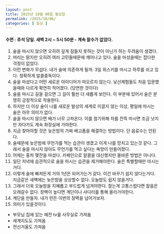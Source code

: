 ```yaml
---
layout: post
title: 2025년 10월 06일 월요일
permalink: /2025/10/06/
categories: [ 일상 ]
---
```

#### 수면 : 추석 당일. 새벽 2시 ~ 5시 50분 - 계속 잘수가 없었다.
1. 술을 마시지 않으면 오히려 깊게 잠들지 못하는 것이 아닌가 하는 두려움이 생겼다.
2. 머리는 맑지만 오히려 여러 고민들때문에 깨어나고 있다. 술을 마셨을때는 잡다한 걱정이 없었다.
3. 이런 변화가 무섭다. 내가 술에 의존하게 될까. 3일 위스키를 마시고 하루를 쉬고 있다. 정확하게 알콜중독이다. 
4. 술을 마셨다고 어떤 새로운 아이디어가 떠오르지 않는다. 낯선체험들도 처음 입문했을때와 다르게 확연히 적어졌다. (당연한 것이다)
5. 술을 마시고 길을 걸으면 그 길이 훨씬 더 새롭게 보인다. 이 부분에 있어서 술은 분명히 긍정적으로 작용한다.
6. 하지만 더 이상 술이 나를 새로운 발상의 세계로 이끌지 않는 이상, 평일에 마시는 술은 아무 의미가 없다.
7. 술을 마시지 않으면 배가 너무 고파온다. 이를 참기위해 차를 잔뜩 마시면 조금 낫지만 자다가도 계속 화장실에 가야한다.
8. 지금 찾아야할 것은 늦은밤의 가짜 배고픔을 해결하는 방법이다. 단 음료수는 안된다.
9. 술때문에 늦은밤에 무언가를 먹는 습관이 생겼고 이게 나를 망치고 있는것 같다. 그래서 술을 마시지 않아도 무언가를 먹고 싶다는 욕망이 만들어졌다.
10. 어제는 홍차 몇잔을 마셨다. 카페인으로 알콜을 대신했지만 올바른 방법은 아니다.
11. 일단 저녁에 습관적으로 술을 마시는 습관을 제거해야한다. 술은 특별할때만 마시는거다.
12. 이렇게 술에 빠져든게 거의 1년은 되어가는거 같다. 이건 바꾸기 쉽지 않다는거다. 지금같은 새벽에는 늦은밤을 상상할수 없다. 오늘밤도 쉽지 않을거다.
13. 그래서 더욱 오늘밤을 지혜롭고 부드럽게 넘겨야한다. 참는게 고통스럽다면 참음은 오래갈수 없다. 장벽이 높다면 계단이나 사다리를 통해 올라가야한다.
14. 계단을 만들자. 내가 만든 이번의 장벽을 넘어가보자.
15. 의미가 있을것이다.

* 부모님 집에 있는 예전 tv를 사무실로 가져옴
* 세계지도도 가져옴
* 전신거울도 가져옴
